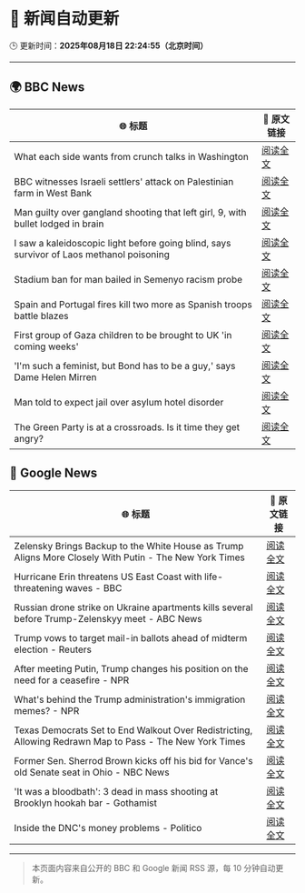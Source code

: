 # 🧠 新闻自动更新

🕒 更新时间：**2025年08月18日 22:24:55（北京时间）**

---

## 🌍 BBC News

| 🌐 标题 | 🔗 原文链接 |
|--------|-------------|
| What each side wants from crunch talks in Washington | [阅读全文](https://www.bbc.com/news/articles/cy4dq2yve5lo?at_medium=RSS&at_campaign=rss) |
| BBC witnesses Israeli settlers' attack on Palestinian farm in West Bank | [阅读全文](https://www.bbc.com/news/articles/cewy88jle0eo?at_medium=RSS&at_campaign=rss) |
| Man guilty over gangland shooting that left girl, 9, with bullet lodged in brain | [阅读全文](https://www.bbc.com/news/articles/c939v7gejlpo?at_medium=RSS&at_campaign=rss) |
| I saw a kaleidoscopic light before going blind, says survivor of Laos methanol poisoning | [阅读全文](https://www.bbc.com/news/articles/czd0qlmjl05o?at_medium=RSS&at_campaign=rss) |
| Stadium ban for man bailed in Semenyo racism probe | [阅读全文](https://www.bbc.com/news/articles/clyvdp2n205o?at_medium=RSS&at_campaign=rss) |
| Spain and Portugal fires kill two more as Spanish troops battle blazes | [阅读全文](https://www.bbc.com/news/articles/cz60y7npl32o?at_medium=RSS&at_campaign=rss) |
| First group of Gaza children to be brought to UK 'in coming weeks' | [阅读全文](https://www.bbc.com/news/articles/c30z17376ego?at_medium=RSS&at_campaign=rss) |
| 'I'm such a feminist, but Bond has to be a guy,' says Dame Helen Mirren | [阅读全文](https://www.bbc.com/news/articles/c1jnen9zklpo?at_medium=RSS&at_campaign=rss) |
| Man told to expect jail over asylum hotel disorder | [阅读全文](https://www.bbc.com/news/articles/cg7jy3drd85o?at_medium=RSS&at_campaign=rss) |
| The Green Party is at a crossroads. Is it time they get angry? | [阅读全文](https://www.bbc.com/news/articles/cm2kzrr4375o?at_medium=RSS&at_campaign=rss) |

## 📰 Google News

| 🌐 标题 | 🔗 原文链接 |
|--------|-------------|
| Zelensky Brings Backup to the White House as Trump Aligns More Closely With Putin - The New York Times | [阅读全文](https://news.google.com/rss/articles/CBMihgFBVV95cUxQOVIxUmhHWGl0dm5RalpSRTZzSWhJeHJsQkltMXh5YnNYMFB6UXJSSTJPcHlXRGtlQ05QT1lDazZ0Uk9COFJTZk9OYjNxYm5NVF95TWVzR0tSelctbzllN1M3NlppQ1RPNzdfLVBVZDAtd1NRZmhtMU5aZDQzb2ttcW1Xa1dUdw?oc=5) |
| Hurricane Erin threatens US East Coast with life-threatening waves - BBC | [阅读全文](https://news.google.com/rss/articles/CBMiWkFVX3lxTE1tXzZzR3VvMTdGS2NpLXZkTTlVVDVaX1ZCTFpUQml4aVFZclBud1RWNTg5c2NxcktnUUtwcnFMSzBoazc0cDJFbklyVGRNMTZCWkpibnI0MEcxUdIBX0FVX3lxTE1DRThuRHJXQ3BYVzUtbTNIV1k5eWdZcjMyeVNHdVBIN1pPUlZocmRmbTZPLTRHVWJyTkpFeWFDOERtQUhWcmRlZEVfYmNoX0tmMko0RVpYeGs5OWo2V0g4?oc=5) |
| Russian drone strike on Ukraine apartments kills several before Trump-Zelenskyy meet - ABC News | [阅读全文](https://news.google.com/rss/articles/CBMiuAFBVV95cUxOYXdtbXR6U0lHYk13dGpjRGNuQ1BQRlFMdkJzTnNlNzM5R0EybkNRSll0WWdKajJHdE1fSTlrMVFNT1dyb0VMSHIxaWdOTWdfbGFUQUUxLXVFejg3Y0NsblEwNXFTc0kyaWdzVzhGR2N0WGJIZ1ZnWXdDWUJxUVNiYnVSR18xNWNQeWc4UHU0MzFPbGVTeTVPNFl0RnVuWi1ER3NPOUxWX0VlWGZCeHA4di1Dd1JveFpR0gG-AUFVX3lxTE83VmFsUzVXSHRRdTA5OWUxQzBzY0JBS1U0MjBoV3FQYmRjTUYxb3A2REsyQ18zWUpaZllHZi1Ea2ltWlBZdVBPR3F5cXloV0ktREYxelA4ejU1UzZfWGZialF0QlFfb1FWRWRSNW04TzV5UWdiN2hMWFZjVVhXWFNUSGh0ZGJkRDl2bTlrdUVxR0RMYXlLX3NMc21xS2VrRVNyZDB3WGlRazVmMGsyelFhamFUZ3Z0M0N1aEtNUlE?oc=5) |
| Trump vows to target mail-in ballots ahead of midterm election - Reuters | [阅读全文](https://news.google.com/rss/articles/CBMiowFBVV95cUxQUUJhb0hGQ0Znajd4RG5uMEw1SkNSaXBVb0tRVEJDeTNHYmlrZFpLekxON1VFaG5lLS03R19ZLXFlMkJsd0REMWlibUFpZnhfRVNCTjhXMG8wUGwxc2lLcWp1V0dVX09hcXBTSTVHNXVrX1NnYk5rZWVaT29JbXgxRGFGRXpoNVM3MWVhdGVROHdDTmNsZ3cxa1NoTlFTSW5KRE9B?oc=5) |
| After meeting Putin, Trump changes his position on the need for a ceasefire - NPR | [阅读全文](https://news.google.com/rss/articles/CBMicEFVX3lxTE56VDVmYW1HdFduWDBsZ3B4UDdNWGRNblFiTEtSM1pHbnJkRnpBNjRVZ1BNLTNGVnJtSGdDYUpFTG80UzBodVhEZ214eEhIS29jamwwNHhfTFZncHJtaVlIdDA4RTRGZ09STDJEVEhac2c?oc=5) |
| What's behind the Trump administration's immigration memes? - NPR | [阅读全文](https://news.google.com/rss/articles/CBMijgFBVV95cUxObzZoamRhQlhOT2hJYllPdkhSNGl0ZmlibXUwSDI2WjJMNDhWTnByd0lWaV9TSG9EM1NMUDZrU1FxMTBoWlkyU3IxN2oyQ0Q0ZE85cDNfbS16cE93a0RxdG0taEx5STdhMnk3ZThWcjZ5LXQyMkF6cm90c2lzLVYwRElaUlktdUxtTzJzNUNn?oc=5) |
| Texas Democrats Set to End Walkout Over Redistricting, Allowing Redrawn Map to Pass - The New York Times | [阅读全文](https://news.google.com/rss/articles/CBMiggFBVV95cUxPMkhfa3NYeElrNzVMSXl2cGowNkdYQkVBV1RwSGxwLWlidENkQlNmLXZEN1MzTk5udThFdWowMVptUnVrMm5yNHNXMl9ZVndVVHdWRnhWV2pLNXJ4NmZYX1dVdlhlRVJpYjN1T0t1RllJRzVPTTRjX1V2bXdEODRGQ0Fn?oc=5) |
| Former Sen. Sherrod Brown kicks off his bid for Vance's old Senate seat in Ohio - NBC News | [阅读全文](https://news.google.com/rss/articles/CBMirwFBVV95cUxQenJvNHJLY2thNG1aNVZrMnEzUmhhanhVSXZQTDZnb2cxWGhMY29MSjlZbGltQnlyT2hUY1NhUnd4RWxzLTRIdXRYWlFGU0I0Nll4NThOdDVrUDJCSzFFWFpSRmRtQlJ1T3lRQnZScGtoT0IzQUtJeVBfcmM5aDZadWl2MFNlbkZvS0xPbDBIMHh6d2toN0N1MkpXbGpSOXBpUUpiMElDYnROZkc0cU5r0gFWQVVfeXFMTkVMSTFZVjR5VksyTFpKRzkxczA0Z2hWVzBJZEo3eHNjQ2ZCcVNZQjJuYVN0UkE1UWZBUDJCb1V5TmI5c2ltVGlGNmxtSEpkb29kLUIzSXc?oc=5) |
| 'It was a bloodbath': 3 dead in mass shooting at Brooklyn hookah bar - Gothamist | [阅读全文](https://news.google.com/rss/articles/CBMihAFBVV95cUxNVmJiWXFnUzI4NmVFQXM5NHhYa2RiTWxjczEtVm9aZ3psUFR2U1h6S1E2YkRCcnJxbmtEZGJWdmtMYUI0T2c1dk1tM1prM01PTDFSbzFVQ1JnNVFUaGFYMWpSU0pTVjBpX3NMaVFYeFJXX25sbUg1eHlyWVp5VUYyaDJsbjc?oc=5) |
| Inside the DNC's money problems - Politico | [阅读全文](https://news.google.com/rss/articles/CBMikwFBVV95cUxOWENZcGFNYWRNQXFwS1NMSFFYODZKbWJ6OUpfazJNX1VuOHZJTzRvaDl4cXR5dTNFeWNYcVE4VFFMVzVOamdwZ1dwZHV2bXJLUGJCc21LcGRBdUxIbHU2QXg0Mml1emJOUmt4bzloZkgwNXRHeHVZbHBseF9nYnZqMm8ycTNyYnZJNXQzTlUyMzJCM0U?oc=5) |

---
> 本页面内容来自公开的 BBC 和 Google 新闻 RSS 源，每 10 分钟自动更新。